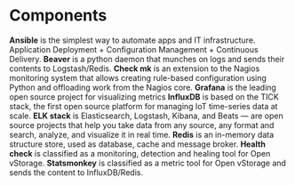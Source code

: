 # Components

**Ansible** is the simplest way to automate apps and IT infrastructure. Application Deployment + Configuration Management + Continuous Delivery.
**Beaver** is a python daemon that munches on logs and sends their contents to Logstash/Redis.
**Check mk** is an extension to the Nagios monitoring system that allows creating rule-based configuration using Python and offloading work from the Nagios core.
**Grafana** is the leading open source project for visualizing metrics
**InfluxDB** is based on the TICK stack, the first open source platform for managing IoT time-series data at scale.
**ELK stack** is Elasticsearch, Logstash, Kibana, and Beats — are open source projects that help you take data from any source, any format and search, analyze, and visualize it in real time.
**Redis** is an in-memory data structure store, used as database, cache and message broker.
**Health check** is classified as a monitoring, detection and healing tool for Open vStorage.
**Statsmonkey** is classified as a metric tool for Open vStorage and sends the content to InfluxDB/Redis.